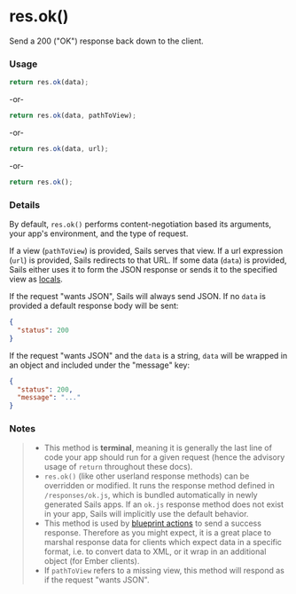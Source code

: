 # res.ok()

Send a 200 ("OK") response back down to the client.


### Usage

```js
return res.ok(data);
```
-or-

```js
return res.ok(data, pathToView);
```

-or-

```js
return res.ok(data, url);
```

-or-

```js
return res.ok();
```

### Details

By default, `res.ok()` performs content-negotiation based its arguments, your app's environment, and the type of request.

If a view (`pathToView`) is provided, Sails serves that view.  If a url expression (`url`) is provided, Sails redirects to that URL.  If some data (`data`) is provided, Sails either uses it to form the JSON response or sends it to the specified view as [locals]().

If the request "wants JSON", Sails will always send JSON.  If no `data` is provided a default response body will be sent:

```json
{
  "status": 200
}
```

If the request "wants JSON" and the `data` is a string, `data` will be wrapped in an object and included under the "message" key:

```json
{
  "status": 200,
  "message": "..."
}
```


### Notes
> + This method is **terminal**, meaning it is generally the last line of code your app should run for a given request (hence the advisory usage of `return` throughout these docs).
>+ `res.ok()` (like other userland response methods) can be overridden or modified.  It runs the response method defined in `/responses/ok.js`, which is bundled automatically in newly generated Sails apps.  If an `ok.js` response method does not exist in your app, Sails will implicitly use the default behavior.
>+ This method is used by [blueprint actions]() to send a success response.  Therefore as you might expect, it is a great place to marshal response data for clients which expect data in a specific format, i.e. to convert data to XML, or it wrap in an additional object (for Ember clients).
>+ If `pathToView` refers to a missing view, this method will respond as if the request "wants JSON".










<docmeta name="uniqueID" value="resok847363">
<docmeta name="displayName" value="res.ok()">


